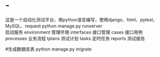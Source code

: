 # -
这是一个自动化测试平台，用python语言编写，使用django、html、pytest、MySQL、request
python manage.py runserver  
启动服务
environment 管理环境
interfaces 接口管理
cases 接口用例
processes 业务流程
tplans 测试计划
tasks 定时任务
reports 测试报告

#生成数据库表
python manage.py migrate

